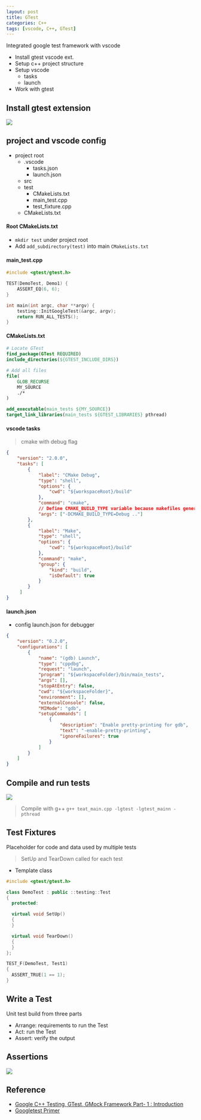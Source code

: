 ```yaml
---
layout: post
title: GTest
categories: C++
tags: [vscode, C++, GTest]
---
```

Integrated google test framework with vscode
- Install gtest vscode ext.
- Setup c++ project structure
- Setup vscode
    - tasks
    - launch
- Work with gtest
  
## Install gtest extension

![](/images/2018-12-01-20-00-21.png)

## project and vscode config
- project root
    - .vscode
        - tasks.json
        - launch.json
    - src
    - test
        - CMakeLists.txt
        - main_test.cpp
        - test_fixture.cpp
    - CMakeLists.txt

#### Root CMakeLists.txt
- `mkdir test` under project root
- Add `add_subdirectory(test)` into main `CMakeLists.txt`  

#### main_test.cpp
~~~cpp
#include <gtest/gtest.h>

TEST(DemoTest, Demo1) { 
    ASSERT_EQ(6, 6);
}

int main(int argc, char **argv) {
    testing::InitGoogleTest(&argc, argv);
    return RUN_ALL_TESTS();
}
~~~


#### CMakeLists.txt
~~~cmake
# Locate GTest
find_package(GTest REQUIRED)
include_directories(${GTEST_INCLUDE_DIRS})

# Add all files 
file(
    GLOB_RECURSE
    MY_SOURCE
    ./*
)

add_executable(main_tests ${MY_SOURCE})
target_link_libraries(main_tests ${GTEST_LIBRARIES} pthread)
~~~

#### vscode tasks
>cmake with debug flag

~~~json
{
    "version": "2.0.0",
    "tasks": [
        {
            "label": "CMake Debug",
            "type": "shell",
            "options": {
                "cwd": "${workspaceRoot}/build"
            },
            "command": "cmake",
            // Define CMAKE_BUILD_TYPE variable because makefiles generated by CMake are single-configuration.
            "args": ["-DCMAKE_BUILD_TYPE=Debug .."]
        },
        {
            "label": "Make",
            "type": "shell",
            "options": {
                "cwd": "${workspaceRoot}/build"
            },
            "command": "make",
            "group": {
                "kind": "build",
                "isDefault": true
            }
        }
     ]
}
~~~

#### launch.json

- config launch.json for debugger
~~~json
{
    "version": "0.2.0",
    "configurations": [
        {
            "name": "(gdb) Launch",
            "type": "cppdbg",
            "request": "launch",
            "program": "${workspaceFolder}/bin/main_tests",
            "args": [],
            "stopAtEntry": false,
            "cwd": "${workspaceFolder}",
            "environment": [],
            "externalConsole": false,
            "MIMode": "gdb",
            "setupCommands": [
                {
                    "description": "Enable pretty-printing for gdb",
                    "text": "-enable-pretty-printing",
                    "ignoreFailures": true
                }
            ]
        }
    ]
}
~~~

## Compile and run tests
![](/images/2018-12-01-21-31-07.png)

> Compile with g++
> `g++ teat_main.cpp -lgtest -lgtest_mainn -pthread`

## Test Fixtures
Placeholder for code and data used by multiple tests

>SetUp and TearDown called for each test

- Template class
  
~~~cpp
#include <gtest/gtest.h>

class DemoTest : public ::testing::Test
{
  protected:

  virtual void SetUp()
  {      
  }

  virtual void TearDown()
  {
  }
};

TEST_F(DemoTest, Test1)
{
  ASSERT_TRUE(1 == 1);
}
~~~

## Write a Test
Unit test build from three parts
- Arrange: requirements to run the Test
- Act: run the Test
- Assert: verify the output
  
## Assertions
![](images/2018-12-02-05-52-29.png)

## Reference
- [Google C++ Testing, GTest, GMock Framework Part- 1 : Introduction](https://www.youtube.com/watch?v=nbFXI9SDfbk)
- [Googletest Primer](https://github.com/abseil/googletest/blob/master/googletest/docs/primer.md)
